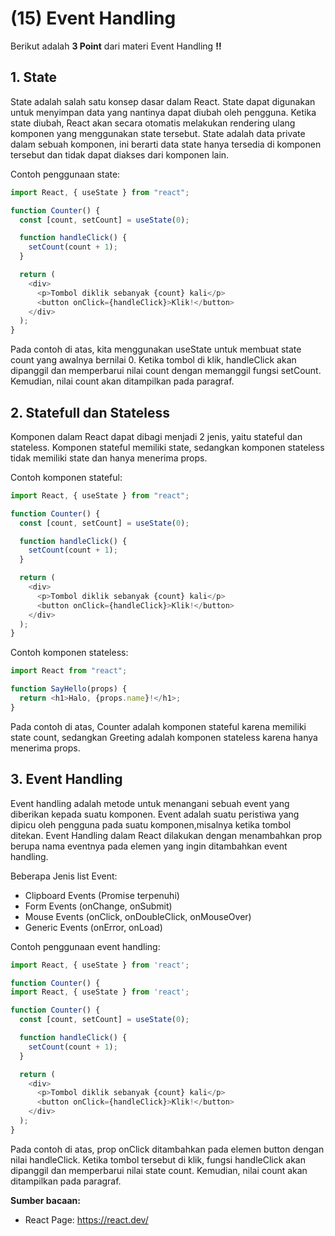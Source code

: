 # **(15) Event Handling**

Berikut adalah **3 Point** dari materi Event Handling **‼️**

## **1. State**

State adalah salah satu konsep dasar dalam React. State dapat digunakan untuk menyimpan data yang nantinya dapat diubah oleh pengguna. Ketika state diubah, React akan secara otomatis melakukan rendering ulang komponen yang menggunakan state tersebut. State adalah data private dalam sebuah komponen, ini berarti data state hanya tersedia di komponen tersebut dan tidak dapat diakses dari komponen lain.

Contoh penggunaan state:

```javascript
import React, { useState } from "react";

function Counter() {
  const [count, setCount] = useState(0);

  function handleClick() {
    setCount(count + 1);
  }

  return (
    <div>
      <p>Tombol diklik sebanyak {count} kali</p>
      <button onClick={handleClick}>Klik!</button>
    </div>
  );
}
```

Pada contoh di atas, kita menggunakan useState untuk membuat state count yang awalnya bernilai 0. Ketika tombol di klik, handleClick akan dipanggil dan memperbarui nilai count dengan memanggil fungsi setCount. Kemudian, nilai count akan ditampilkan pada paragraf.

## **2. Statefull dan Stateless**

Komponen dalam React dapat dibagi menjadi 2 jenis, yaitu stateful dan stateless. Komponen stateful memiliki state, sedangkan komponen stateless tidak memiliki state dan hanya menerima props.

Contoh komponen stateful:

```javascript
import React, { useState } from "react";

function Counter() {
  const [count, setCount] = useState(0);

  function handleClick() {
    setCount(count + 1);
  }

  return (
    <div>
      <p>Tombol diklik sebanyak {count} kali</p>
      <button onClick={handleClick}>Klik!</button>
    </div>
  );
}
```

Contoh komponen stateless:

```javascript
import React from "react";

function SayHello(props) {
  return <h1>Halo, {props.name}!</h1>;
}
```

Pada contoh di atas, Counter adalah komponen stateful karena memiliki state count, sedangkan Greeting adalah komponen stateless karena hanya menerima props.

## **3. Event Handling**

Event handling adalah metode untuk menangani sebuah event yang diberikan kepada suatu komponen. Event adalah suatu peristiwa yang dipicu oleh pengguna pada suatu komponen,misalnya ketika tombol ditekan. Event Handling dalam React dilakukan dengan menambahkan prop berupa nama eventnya pada elemen yang ingin ditambahkan event handling.

Beberapa Jenis list Event:

- Clipboard Events (Promise terpenuhi)
- Form Events (onChange, onSubmit)
- Mouse Events (onClick, onDoubleClick, onMouseOver)
- Generic Events (onError, onLoad)

Contoh penggunaan event handling:

```javascript
import React, { useState } from 'react';

function Counter() {
import React, { useState } from 'react';

function Counter() {
  const [count, setCount] = useState(0);

  function handleClick() {
    setCount(count + 1);
  }

  return (
    <div>
      <p>Tombol diklik sebanyak {count} kali</p>
      <button onClick={handleClick}>Klik!</button>
    </div>
  );
}
```

Pada contoh di atas, prop onClick ditambahkan pada elemen button dengan nilai handleClick. Ketika tombol tersebut di klik, fungsi handleClick akan dipanggil dan memperbarui nilai state count. Kemudian, nilai count akan ditampilkan pada paragraf.

**Sumber bacaan:**

- React Page: https://react.dev/
